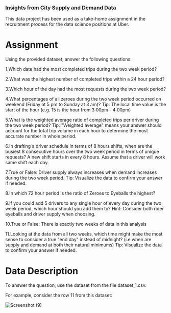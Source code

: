 ### Insights from City Supply and Demand Data

This data project has been used as a take-home assignment in the recruitment process for the data science positions at Uber.


# Assignment
Using the provided dataset, answer the following questions:

1.Which date had the most completed trips during the two week period?

2.What was the highest number of completed trips within a 24 hour period?

3.Which hour of the day had the most requests during the two week period?

4.What percentages of all zeroes during the two week period occurred on weekend (Friday at 5 pm to Sunday at 3 am)? Tip: The local time value is the start of the hour (e.g. 15 is the hour from 3:00pm - 4:00pm)

5.What is the weighted average ratio of completed trips per driver during the two week period? Tip: "Weighted average" means your answer should account for the total trip volume in each hour to determine the most accurate number in whole period.

6.In drafting a driver schedule in terms of 8 hours shifts, when are the busiest 8 consecutive hours over the two week period in terms of unique requests? A new shift starts in every 8 hours. Assume that a driver will work same shift each day.

7.True or False: Driver supply always increases when demand increases during the two week period. Tip: Visualize the data to confirm your answer if needed.

8.In which 72 hour period is the ratio of Zeroes to Eyeballs the highest?

9.If you could add 5 drivers to any single hour of every day during the two week period, which hour should you add them to? Hint: Consider both rider eyeballs and driver supply when choosing.

10.True or False: There is exactly two weeks of data in this analysis

11.Looking at the data from all two weeks, which time might make the most sense to consider a true "end day" instead of midnight? (i.e when are supply and demand at both their natural minimums) Tip: Visualize the data to confirm your answer if needed.

# Data Description
To answer the question, use the dataset from the file dataset_1.csv. 

For example, consider the row 11 from this dataset:

![Screenshot (9)](https://github.com/user-attachments/assets/90b16a05-9783-49b6-8acc-3c8fb0c86367)
